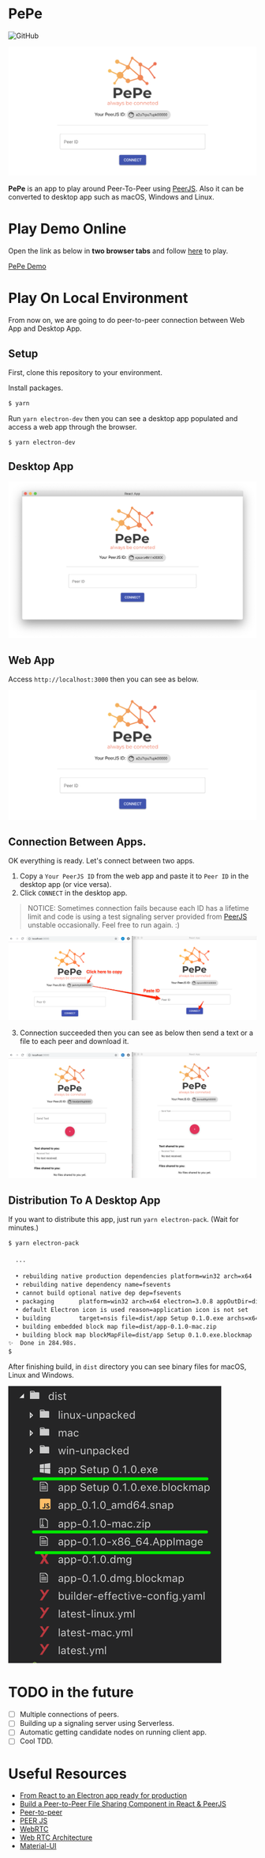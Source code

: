 # PePe


![GitHub](https://img.shields.io/github/license/mashape/apistatus.svg)

![PePe Logo](./readme/web-app.png)

**PePe** is an app to play around Peer-To-Peer using [PeerJS](https://peerjs.com/). Also it can be converted to desktop app such as macOS, Windows and Linux.

# Play Demo Online

Open the link as below in **two browser tabs** and
follow [here](https://github.com/daenamkim/pepe#connection-between-apps) to play.

[PePe Demo](https://pe-pe.herokuapp.com/)


# Play On Local Environment

From now on, we are going to do peer-to-peer connection between Web App and Desktop App.

## Setup

First, clone this repository to your environment.

Install packages.

```sh
$ yarn
```

Run `yarn electron-dev` then you can see a desktop app populated and access a web app through the browser.

```
$ yarn electron-dev
```

## Desktop App

![PePe Desktop App](./readme/desktop-app.png)

## Web App

Access `http://localhost:3000` then you can see as below.

![PePe Web App](./readme/web-app.png)

## Connection Between Apps.

OK everything is ready. Let's connect between two apps.

1. Copy a `Your PeerJS ID` from the web app and paste it to `Peer ID` in the desktop app (or vice versa).
2. Click `CONNECT` in the desktop app.

> NOTICE: Sometimes connection fails because each ID has a lifetime limit and code is using a test signaling server provided from [PeerJS](https://peerjs.com/) unstable occasionally. Feel free to run again. :)

![PePe Connecting](./readme/connecting.png)

3. Connection succeeded then you can see as below then send a text or a file to each peer and download it.

![PePe Connected](./readme/connected.png)

## Distribution To A Desktop App

If you want to distribute this app, just run `yarn electron-pack`. (Wait for minutes.)

```sh
$ yarn electron-pack

  ...

  • rebuilding native production dependencies platform=win32 arch=x64
  • rebuilding native dependency name=fsevents
  • cannot build optional native dep dep=fsevents
  • packaging       platform=win32 arch=x64 electron=3.0.8 appOutDir=dist/win-unpacked
  • default Electron icon is used reason=application icon is not set
  • building        target=nsis file=dist/app Setup 0.1.0.exe archs=x64 oneClick=true
  • building embedded block map file=dist/app-0.1.0-mac.zip
  • building block map blockMapFile=dist/app Setup 0.1.0.exe.blockmap
✨  Done in 284.98s.
$
```

After finishing build, in `dist` directory you can see binary files for macOS, Linux and Windows.

![PePe Distributions](./readme/dist.png)

# TODO in the future

- [ ] Multiple connections of peers.
- [ ] Building up a signaling server using Serverless.
- [ ] Automatic getting candidate nodes on running client app.
- [ ] Cool TDD.

# Useful Resources

- [From React to an Electron app ready for production](https://medium.com/@kitze/%EF%B8%8F-from-react-to-an-electron-app-ready-for-production-a0468ecb1da3)
- [Build a Peer-to-Peer File Sharing Component in React & PeerJS](https://www.sitepoint.com/file-sharing-component-react/)
- [Peer-to-peer](https://en.wikipedia.org/wiki/Peer-to-peer)
- [PEER JS](https://peerjs.com/docs/)
- [WebRTC](https://en.wikipedia.org/wiki/WebRTC)
- [Web RTC Architecture](https://webrtc.org/architecture/)
- [Material-UI](https://material-ui.com/)
